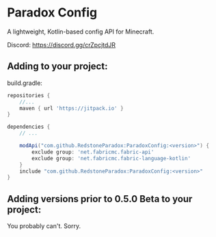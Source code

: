 # Paradox Config

A lightweight, Kotlin-based config API for Minecraft.

Discord: https://discord.gg/crZpcjtdJR

## Adding to your project:

build.gradle:
```gradle
repositories {
	//...
	maven { url 'https://jitpack.io' }
}

dependencies {
 	// ...

	modApi("com.github.RedstoneParadox:ParadoxConfig:<version>") {
		exclude group: 'net.fabricmc.fabric-api'
		exclude group: 'net.fabricmc.fabric-language-kotlin'
	}
	include "com.github.RedstoneParadox:ParadoxConfig:<version>"
}
```

## Adding versions prior to 0.5.0 Beta to your project:

You probably can't. Sorry.

